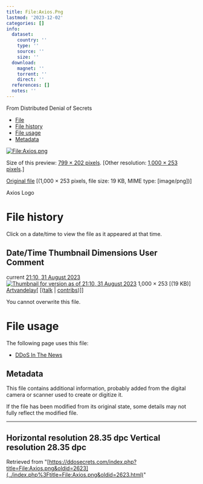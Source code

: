 ```yaml
---
title: File:Axios.Png
lastmod: '2023-12-02'
categories: []
info:
  dataset:
    country: ''
    type: ''
    source: ''
    size: ''
  download:
    magnet: ''
    torrent: ''
    direct: ''
  references: []
  notes: ''
---
```




From Distributed Denial of Secrets

- [File](./File:Axios.png.html#file)
- [File history](./File:Axios.png.html#filehistory)
- [File usage](./File:Axios.png.html#filelinks)
- [Metadata](./File:Axios.png.html#metadata)

[![File:Axios.png](../images/thumb/d/d8/Axios.png/799px-Axios.png%3F20230831211033)](../images/d/d8/Axios.png)

Size of this preview: [799 × 202
pixels](../images/thumb/d/d8/Axios.png/799px-Axios.png).
[Other resolution: [1,000 × 253
pixels](../images/d/d8/Axios.png).]

[Original file](../images/d/d8/Axios.png "Axios.png") ‎[(1,000
× 253 pixels, file size: 19 KB, MIME type:
[image/png])]

Axios Logo

# File history

Click on a date/time to view the file as it appeared at that time.

Date/Time Thumbnail Dimensions User Comment
---
current [21:10, 31 August 2023](../images/d/d8/Axios.png) [![Thumbnail for version as of 21:10, 31 August 2023](../images/thumb/d/d8/Axios.png/120px-Axios.png%3F20230831211033)](../images/d/d8/Axios.png) 1,000 × 253 [(19 KB)] [Artvandelay](../index.php%3Ftitle=User:Artvandelay&action=edit&redlink=1.html "User:Artvandelay (page does not exist)")[ [([talk](../index.php%3Ftitle=User_talk:Artvandelay&action=edit&redlink=1.html "User talk:Artvandelay (page does not exist)") | [contribs](./Special:Contributions/Artvandelay.html "Special:Contributions/Artvandelay"))]]

You cannot overwrite this file.

# File usage

The following page uses this file:

- [DDoS In The News](DDoS_In_The_News.html "DDoS In The News")

## Metadata

This file contains additional information, probably added from the
digital camera or scanner used to create or digitize it.

If the file has been modified from its original state, some details may
not fully reflect the modified file.

---
Horizontal resolution 28.35 dpc
Vertical resolution 28.35 dpc
---

Retrieved from
"[https://ddosecrets.com/index.php?title=File:Axios.png&oldid=2623](../index.php%3Ftitle=File:Axios.png&oldid=2623.html)"

